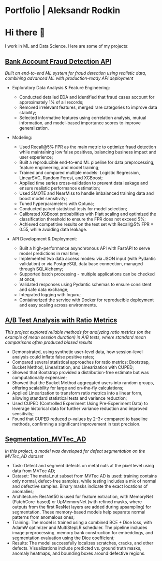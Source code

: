 # Portfolio | Aleksandr Rodkin
# Hi there 👋
I work in ML and Data Science. Here are some of my projects:

## [Bank Account Fraud Detection API](https://github.com/AleksandrRodkin/FraudDetection)

 *Built an end-to-end ML system for fraud detection using realistic data, combining advanced ML with production-ready API deployment*

 - Exploratory Data Analysis & Feature Engineering:
   - Conducted detailed EDA and identified that fraud cases account for approximately 1% of all records;
   - Removed irrelevant features, merged rare categories to improve data stability;
   - Selected informative features using correlation analysis, mutual information, and model-based importance scores to improve generalization.

 - Modeling:
   - Used Recall@5% FPR as the main metric to optimize fraud detection while maintaining low false positives, balancing business impact and user experience;
   - Built a reproducible end-to-end ML pipeline for data preprocessing, feature engineering, and model training;
   - Trained and compared multiple models: Logistic Regression, LinearSVC, Random Forest, and XGBoost;
   - Applied time series cross-validation to prevent data leakage and ensure realistic performance estimation;
   - Used SMOTE and NearMiss to handle imbalanced training data and boost model sensitivity;
   - Tuned hyperparameters with Optuna;
   - Conducted paired statistical tests for model selection;
   - Calibrated XGBoost probabilities with Platt scaling and optimized the classification threshold to ensure the FPR does not exceed 5%;
   - Achieved competitive results on the test set with Recall@5% FPR = 0.55, while avoiding data leakage.

 - API Development & Deployment:
   - Built a high-performance asynchronous API with FastAPI to serve model predictions in real time;
   - Implemented two data access modes: via JSON input (with Pydantic validation) or via PostgreSQL data base connection, managed through SQLAlchemy;
   - Supported batch processing - multiple applications can be checked at once;
   - Validated responses using Pydantic schemas to ensure consistent and safe data exchange;
   - Integrated logging with loguru;
   - Containerized the service with Docker for reproducible deployment and easy scaling across environments.

## [A/B Test Analysis with Ratio Metrics](https://github.com/AleksandrRodkin/Statistics_and_AB_tests)

 *This project explored reliable methods for analyzing ratio metrics (on the example of mean session duration) in A/B tests, where standard mean comparisons often produced biased results*
 
 - Demonstrated, using synthetic user-level data, how session-level analysis could inflate false positive rates;
 - Compared several statistical approaches for ratio metrics: Bootstrap, Bucket Method, Linearization, and Linearization with CUPED;
 - Showed that Bootstrap provided a distribution-free estimate but was computationally expensive;
 - Showed that the Bucket Method aggregated users into random groups, offering scalability for large and on-the-fly calculations;
 - Applied Linearization to transform ratio metrics into a linear form, allowing standard statistical tests and variance reduction;
 - Used CUPED (Controlled Experiment Using Pre-Experiment Data) to leverage historical data for further variance reduction and improved sensitivity;
 - Found that CUPED reduced p-values by 2–3× compared to baseline methods, confirming a significant improvement in test precision.

## [Segmentation_MVTec_AD](https://github.com/AleksandrRodkin/Segmentation_MVTec_AD)
 *In this project, a model was developed for defect segmentation on the MVTec_AD dataset*
 - Task: Detect and segment defects on metal nuts at the pixel level using data from MVTec AD;
 - Dataset: The metal_nut subset from MVTec AD is used: training contains only normal, defect-free samples,
   while testing includes a mix of normal and defective samples. Binary masks indicate the exact locations of anomalies;
 - Architecture: ResNet50 is used for feature extraction, with MemoryNet (PatchCore-based) or UpMemoryNet (with refined masks,
   where outputs from the first ResNet layers are added during upsampling) for segmentation.
   These memory-based models help separate normal patterns from anomalous ones;
 - Training: The model is trained using a combined BCE + Dice loss, with AdamW optimizer and MultiStepLR scheduler.
   The pipeline includes image preprocessing, memory bank construction for embeddings, and segmentation evaluation using the Dice coefficient;
 - Results: The model successfully localizes scratches, cracks, and other defects.
   Visualizations include predicted vs. ground truth masks, anomaly heatmaps, and bounding boxes around defective regions.
